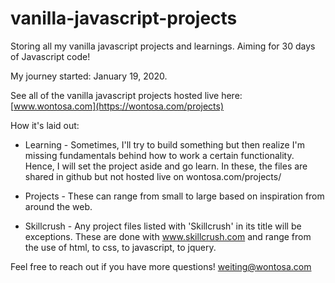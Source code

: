 # vanilla-javascript-projects
Storing all my vanilla javascript projects and learnings. Aiming for 30 days of Javascript code! 

My journey started: January 19, 2020.

See all of the vanilla javascript projects hosted live here: [www.wontosa.com](https://wontosa.com/projects)

How it's laid out:
* Learning - Sometimes, I'll try to build something but then realize I'm missing fundamentals behind how to work a certain functionality. Hence, I will set the project aside and go learn. In these, the files are shared in github but not hosted live on wontosa.com/projects/

* Projects - These can range from small to large based on inspiration from around the web. 

* Skillcrush - Any project files listed with 'Skillcrush' in its title will be exceptions. These are done with www.skillcrush.com and range from the use of html, to css, to javascript, to jquery.

Feel free to reach out if you have more questions! 
weiting@wontosa.com

